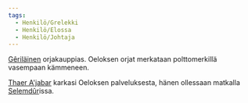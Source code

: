 ```yaml
---
tags:
  - Henkilö/Grelekki
  - Henkilö/Elossa
  - Henkilö/Johtaja
---
```

[Gêriläinen](Gêrin%20saarivaltio.md) orjakauppias. Oeloksen orjat merkataan polttomerkillä vasempaan kämmeneen.

[Thaer A'jabar](Thaer%20A'jabar.md) karkasi Oeloksen palveluksesta, hänen ollessaan matkalla [Selemdûr](Selemdûr.md)issa.